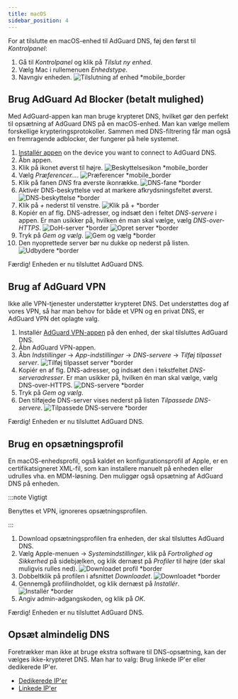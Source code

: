 ```yaml
---
title: macOS
sidebar_position: 4
---
```


For at tilslutte en macOS-enhed til AdGuard DNS, føj den først til _Kontrolpanel_:

1. Gå til _Kontrolpanel_ og klik på _Tilslut ny enhed_.
2. Vælg Mac i rullemenuen _Enhedstype_.
3. Navngiv enheden.
   ![Tilslutning af enhed \*mobile_border](https://cdn.adtidy.org/content/kb/dns/private/new_dns/connect/mac_ab/choose_mac.png)

## Brug AdGuard Ad Blocker (betalt mulighed)

Med AdGuard-appen kan man bruge krypteret DNS, hvilket gør den perfekt til opsætning af AdGuard DNS på en macOS-enhed. Man kan vælge mellem forskellige krypteringsprotokoller. Sammen med DNS-filtrering får man også en fremragende adblocker, der fungerer på hele systemet.

1. [Installér appen](https://adguard.com/adguard-mac/overview.html) on the device you want to connect to AdGuard DNS.
2. Åbn appen.
3. Klik på ikonet øverst til højre.
   ![Beskyttelsesikon \*mobile_border](https://cdn.adtidy.org/content/kb/dns/private/new_dns/connect/mac_ab/mac_step3.png)
4. Vælg _Præferencer..._.
   ![Præferencer \*mobile_border](https://cdn.adtidy.org/content/kb/dns/private/new_dns/connect/mac_ab/mac_step4.png)
5. Klik på fanen _DNS_ fra øverste ikonrække.
   ![DNS-fane \*border](https://cdn.adtidy.org/content/kb/dns/private/new_dns/connect/mac_ab/mac_step5.png)
6. Aktivér DNS-beskyttelse ved at markere afkrydsningsfeltet øverst.
   ![DNS-beskyttelse \*border](https://cdn.adtidy.org/content/kb/dns/private/new_dns/connect/mac_ab/mac_step6.png)
7. Klik på _+_ nederst til venstre.
   ![Klik på + \*border](https://cdn.adtidy.org/content/kb/dns/private/new_dns/connect/mac_ab/mac_step7.png)
8. Kopiér en af flg. DNS-adresser, og indsæt den i feltet _DNS-servere_ i appen. Er man usikker på, hvilken én man skal vælge, vælg _DNS-over-HTTPS_.
   ![DoH-server \*border](https://cdn.adtidy.org/content/kb/dns/private/new_dns/connect/mac_ab/mac_step8_1.png)
   ![Opret server \*border](https://cdn.adtidy.org/content/kb/dns/private/new_dns/connect/mac_ab/mac_step8_2.png)
9. Tryk på _Gem og vælg_.
   ![Gem og vælg \*border](https://cdn.adtidy.org/content/kb/dns/private/new_dns/connect/mac_ab/mac_step9.png)
10. Den nyoprettede server bør nu dukke op nederst på listen.
    ![Udbydere \*border](https://cdn.adtidy.org/content/kb/dns/private/new_dns/connect/mac_ab/mac_step10.png)

Færdig! Enheden er nu tilsluttet AdGuard DNS.

## Brug af AdGuard VPN

Ikke alle VPN-tjenester understøtter krypteret DNS. Det understøttes dog af vores VPN, så har man behov for både et VPN og en privat DNS, er AdGuard VPN det oplagte valg.

1. Installér [AdGuard VPN-appen](https://adguard-vpn.com/mac/overview.html) på den enhed, der skal tilsluttes AdGuard DNS.
2. Åbn AdGuard VPN-appen.
3. Åbn _Indstillinger_ → _App-indstillinger_ → _DNS-servere_ → _Tilføj tilpasset server_.
   ![Tilføj tilpasset server \*border](https://cdn.adtidy.org/content/kb/dns/private/new_dns/connect/mac_vpn/mac_step3.png)
4. Kopiér en af flg. DNS-adresser, og indsæt den i tekstfeltet _DNS-serveradresser_. Er man usikker på, hvilken én man skal vælge, vælg DNS-over-HTTPS.
   ![DNS-servere \*border](https://cdn.adtidy.org/content/kb/dns/private/new_dns/connect/mac_vpn/mac_step4.png)
5. Tryk på _Gem og vælg_.
6. Den tilføjede DNS-server vises nederst på listen _Tilpassede DNS-servere_.
   ![Tilpassede DNS-servere \*border](https://cdn.adtidy.org/content/kb/dns/private/new_dns/connect/mac_vpn/mac_step6.png)

Færdig! Enheden er nu tilsluttet AdGuard DNS.

## Brug en opsætningsprofil

En macOS-enhedsprofil, også kaldet en konfigurationsprofil af Apple, er en certifikatsigneret XML-fil, som kan installere manuelt på enheden eller udrulles vha. en MDM-løsning. Den muliggør også opsætning af AdGuard DNS på enheden.

:::note Vigtigt

Benyttes et VPN, ignoreres opsætningsprofilen.

:::

1. Download opsætningsprofilen fra enheden, der skal tilsluttes AdGuard DNS.
2. Vælg Apple-menuen → _Systemindstillinger_, klik på _Fortrolighed og Sikkerhed_ på sidebjælken, og klik dernæst på _Profiler_ til højre (der skal muligvis rulles ned).
   ![Downloadet profil \*border](https://cdn.adtidy.org/content/kb/dns/private/new_dns/connect/mac_profile/mac_step2.png)
3. Dobbeltklik på profilen i afsnittet _Downloadet_.
   ![Downloadet \*border](https://cdn.adtidy.org/content/kb/dns/private/new_dns/connect/mac_profile/mac_step3.png)
4. Gennemgå profilindholdet, og klik dernæst på _Installér_.
   ![Installér \*border](https://cdn.adtidy.org/content/kb/dns/private/new_dns/connect/mac_profile/mac_step4.png)
5. Angiv admin-adgangskoden, og klik på _OK_.

Færdig! Enheden er nu tilsluttet AdGuard DNS.

## Opsæt almindelig DNS

Foretrækker man ikke at bruge ekstra software til DNS-opsætning, kan der vælges ikke-krypteret DNS. Man har to valg: Brug linkede IP'er eller dedikerede IP'er.

 - [Dedikerede IP'er](/private-dns/connect-devices/other-options/dedicated-ip.md)
 - [Linkede IP'er](/private-dns/connect-devices/other-options/linked-ip.md)
